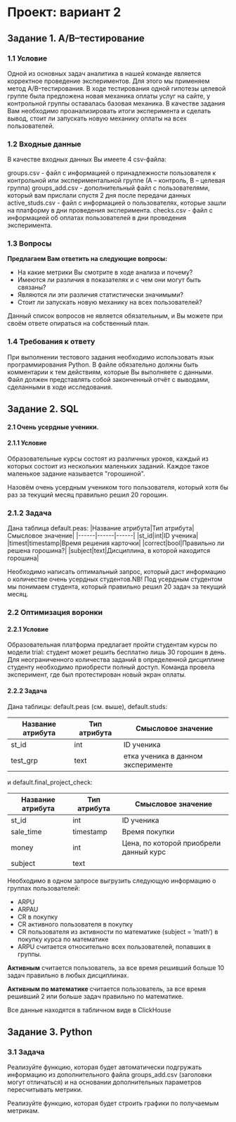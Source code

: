 # Проект: вариант 2
## Задание 1. A/B–тестирование
### 1.1 Условие

Одной из основных задач аналитика в нашей команде является корректное проведение экспериментов. Для этого мы применяем метод A/B–тестирования. В ходе тестирования одной гипотезы целевой группе была предложена новая механика оплаты услуг на сайте, у контрольной группы оставалась базовая механика. В качестве задания Вам необходимо проанализировать итоги эксперимента и сделать вывод, стоит ли запускать новую механику оплаты на всех пользователей.

### 1.2 Входные данные

В качестве входных данных Вы имеете 4 csv-файла:

groups.csv - файл с информацией о принадлежности пользователя к контрольной или экспериментальной группе (А – контроль, B – целевая группа) 
groups_add.csv - дополнительный файл с пользователями, который вам прислали спустя 2 дня после передачи данных
active_studs.csv - файл с информацией о пользователях, которые зашли на платформу в дни проведения эксперимента. 
checks.csv - файл с информацией об оплатах пользователей в дни проведения эксперимента. 

### 1.3 Вопросы

<b>Предлагаем Вам ответить на следующие вопросы: </b>

- На какие метрики Вы смотрите в ходе анализа и почему?
- Имеются ли различия в показателях и с чем они могут быть связаны?
- Являются ли эти различия статистически значимыми?
- Стоит ли запускать новую механику на всех пользователей?

Данный список вопросов не является обязательным, и Вы можете при своём ответе опираться на собственный план.

### 1.4 Требования к ответу

При выполнении тестового задания необходимо использовать язык программирования Python. 
В файле обязательно должны быть комментарии к тем действиям, которые Вы выполняете с данными. 
Файл должен представлять собой законченный отчёт с выводами, сделанными в ходе исследования.



## Задание 2. SQL
#### 2.1 Очень усердные ученики.

#### 2.1.1 Условие

Образовательные курсы состоят из различных уроков, каждый из которых состоит из нескольких маленьких заданий. Каждое такое маленькое задание называется "горошиной".

Назовём очень усердным учеником того пользователя, который хотя бы раз за текущий месяц правильно решил 20 горошин.

### 2.1.2 Задача

Дана таблица default.peas:
|Название атрибута|Тип атрибута|Смысловое значение|
|------|------|------|
|st_id|int|ID ученика|
|timest|timestamp|Время решения карточки|
|correct|bool|Правильно ли решена горошина?|
|subject|text|Дисциплина, в которой находится горошина|

Необходимо написать оптимальный запрос, который даст информацию о количестве очень усердных студентов.NB! Под усердным студентом мы понимаем студента, который правильно решил 20 задач за текущий месяц.

### 2.2 Оптимизация воронки

#### 2.2.1 Условие

Образовательная платформа предлагает пройти студентам курсы по модели trial: студент может решить бесплатно лишь 30 горошин в день. Для неограниченного количества заданий в определенной дисциплине студенту необходимо приобрести полный доступ. Команда провела эксперимент, где был протестирован новый экран оплаты.

#### 2.2.2 Задача

Дана таблицы: default.peas (см. выше), default.studs:

|Название атрибута|Тип атрибута|Смысловое значение|
|------|------|------|
|st_id|int|ID ученика|
|test_grp|text|етка ученика в данном эксперименте|


и default.final_project_check:

|Название атрибута|Тип атрибута|Смысловое значение|
|------|------|------|
|st_id|int|ID ученика|
|sale_time|timestamp|Время покупки|
|money|int|Цена, по которой приобрели данный курс|
|subject|text| |

  
Необходимо в одном запросе выгрузить следующую информацию о группах пользователей:

- ARPU 
- ARPAU 
- CR в покупку 
- СR активного пользователя в покупку 
- CR пользователя из активности по математике (subject = ’math’) в покупку курса по математике
- ARPU считается относительно всех пользователей, попавших в группы.

<b>Активным</b> считается пользователь, за все время решивший больше 10 задач правильно в любых дисциплинах.

<b>Активным по математике </b>считается пользователь, за все время решивший 2 или больше задач правильно по математике.

Все данные находятся в табличном виде в ClickHouse


## Задание 3. Python
### 3.1 Задача

Реализуйте функцию, которая будет автоматически подгружать информацию из дополнительного файла groups_add.csv (заголовки могут отличаться) и на основании дополнительных параметров пересчитывать метрики.

Реализуйте функцию, которая будет строить графики по получаемым метрикам.
